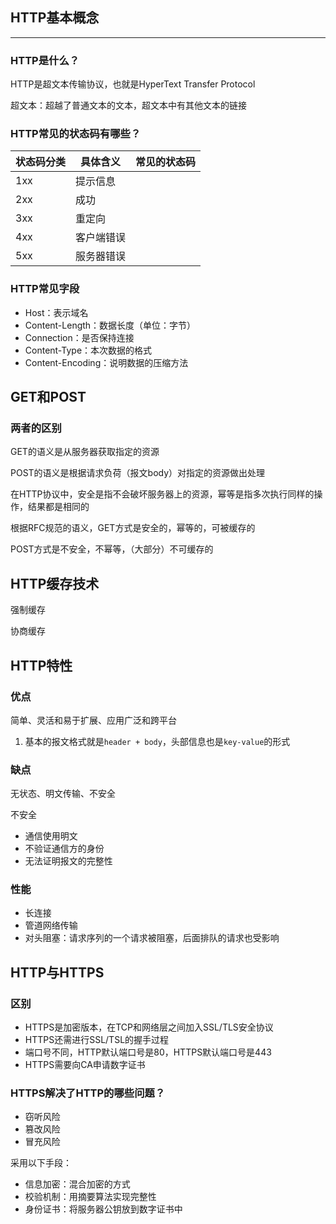 ## HTTP基本概念

***

### HTTP是什么？

HTTP是超文本传输协议，也就是HyperText Transfer Protocol

超文本：超越了普通文本的文本，超文本中有其他文本的链接

### HTTP常见的状态码有哪些？

| 状态码分类 | 具体含义   | 常见的状态码 |
| ---------- | ---------- | ------------ |
| 1xx        | 提示信息   |              |
| 2xx        | 成功       |              |
| 3xx        | 重定向     |              |
| 4xx        | 客户端错误 |              |
| 5xx        | 服务器错误 |              |

###  HTTP常见字段

* Host：表示域名
* Content-Length：数据长度（单位：字节）
* Connection：是否保持连接
* Content-Type：本次数据的格式
* Content-Encoding：说明数据的压缩方法

## GET和POST

### 两者的区别

GET的语义是从服务器获取指定的资源

POST的语义是根据请求负荷（报文body）对指定的资源做出处理

在HTTP协议中，安全是指不会破坏服务器上的资源，幂等是指多次执行同样的操作，结果都是相同的

根据RFC规范的语义，GET方式是安全的，幂等的，可被缓存的

POST方式是不安全，不幂等，（大部分）不可缓存的

## HTTP缓存技术

强制缓存

协商缓存

## HTTP特性

### 优点

简单、灵活和易于扩展、应用广泛和跨平台

1. 基本的报文格式就是`header + body`，头部信息也是`key-value`的形式

### 缺点

无状态、明文传输、不安全

不安全

* 通信使用明文
* 不验证通信方的身份
* 无法证明报文的完整性

### 性能

* 长连接
* 管道网络传输
* 对头阻塞：请求序列的一个请求被阻塞，后面排队的请求也受影响

## HTTP与HTTPS

### 区别

* HTTPS是加密版本，在TCP和网络层之间加入SSL/TLS安全协议
* HTTPS还需进行SSL/TSL的握手过程
* 端口号不同，HTTP默认端口号是80，HTTPS默认端口号是443
* HTTPS需要向CA申请数字证书

### HTTPS解决了HTTP的哪些问题？

* 窃听风险
* 篡改风险
* 冒充风险

采用以下手段：

* 信息加密：混合加密的方式
* 校验机制：用摘要算法实现完整性
* 身份证书：将服务器公钥放到数字证书中

